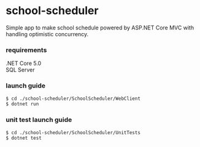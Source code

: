 # school-scheduler


Simple app to make school schedule powered by ASP.NET Core MVC with handling optimistic concurrency.<br/>


### requirements
.NET Core 5.0<br/>
SQL Server<br/>



### launch guide
```bash
$ cd ./school-scheduler/SchoolScheduler/WebClient
$ dotnet run
```

### unit test launch guide
```bash
$ cd ./school-scheduler/SchoolScheduler/UnitTests
$ dotnet test
```
